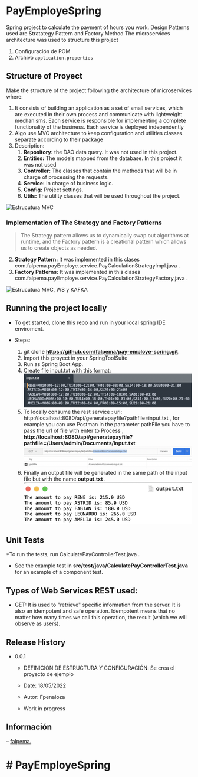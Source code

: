 # PayEmployeSpring

Spring project to calculate the payment of hours you work. Design Patterns used are Stratategy Pattern and Factory Method
The microservices architecture was used to structure this project

1.  Configuración de POM
2.  Archivo `application.properties`


## Structure of Proyect

Make the structure of the project following the architecture of microservices where:
1. It consists of building an application as a set of small services, which are executed in their own process and communicate with lightweight mechanisms. Each service is responsible for implementing a complete functionality of the business. Each service is deployed independently
2. Algo use MVC architecture to keep configuration and utilities classes separate according to their package
3. Description:
     1. **Repository:** the DAO data query. It was not used in this project.
     2. **Entities:** The models mapped from the database. In this project it was not used
     3. **Controller:** The classes that contain the methods that will be in charge of processing the requests.
     4. **Service:** In charge of business logic.
     5. **Config:** Project settings.
     6. **Utils:** The utility classes that will be used throughout the project.
    
![Estrucutura MVC](/agrupado.png "Estructura MVC")

### Implementation of The Strategy and Factory Patterns

>  The Strategy pattern allows us to dynamically swap out algorithms at runtime, and the Factory pattern is a creational pattern which allows us to create objects as needed.

2.   **Strategy Pattern:** It was implemented in this clases com.falpema.payEmploye.service.PayCalculationStrategyImpl.java .
3.   **Factory Patterns:** It was implemented in this clases com.falpema.payEmploye.service.PayCalculationStrategyFactory.java .


![Estrucutura MVC, WS y KAFKA](/configProyect.PNG "Estructura MVC")

## Running the project locally 

* To get started, clone this repo and run in your local spring IDE enviroment.
* Steps:

    1. git clone  **https://github.com/falpema/pay-employe-spring.git**. 
    2. Import this proyect in your SpringToolSuite
    3. Run as Spring Boot App.
    4. Create file input.txt with this format:
    ![FormatInput](picts/inputFormat.png "Input.txt Format")
    4. To locally consume the rest service :  uri: http://localhost:8080/api/generatepayfile?pathfile=input.txt , for example you can use Postman in the parameter pathFile you have to pass the url of file with enter to Process , **http://localhost:8080/api/generatepayfile?pathfile=/Users/admin/Documents/input.txt**
    ![FormatOuput](picts/consumeService.png "Consume Service")
    5. Finally an output file will be generated in the same path of the input file but with the name **output.txt** .
    ![FormatOuput](picts/outputFormat.png "Output.txt Format")

## Unit Tests
*To run the tests, run CalculatePayControllerTest.java .

* See the example test in **src/test/java/CalculatePayControllerTest.java** for an example of a component test.




## Types of Web Services REST used:

* GET: It is used to "retrieve" specific information from the server. It is also an idempotent and safe operation. Idempotent means that no matter how many times we call this operation, the result (which we will observe as users).



## Release History

* 0.0.1
    * DEFINICION DE ESTRUCTURA Y CONFIGURACIÓN: Se crea el proyecto de ejemplo
    * Date: 18/05/2022
    * Autor: Fpenaloza

    * Work in progress

## Información

–  [falpema.](https://github.com/falpema)
# # PayEmployeSpring



